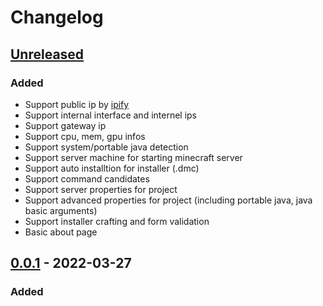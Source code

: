 # Changelog

## [Unreleased]

### Added

- Support public ip by [ipify](https://www.ipify.org/)
- Support internal interface and internel ips
- Support gateway ip
- Support cpu, mem, gpu infos
- Support system/portable java detection
- Support server machine for starting minecraft server
- Support auto installtion for installer (.dmc)
- Support command candidates
- Support server properties for project
- Support advanced properties for project (including portable java, java basic arguments)
- Support installer crafting and form validation
- Basic about page

## [0.0.1] - 2022-03-27

### Added

[unreleased]: https://github.com/MinecraftCube/MinecraftCubeDesktop/compare/v0.0.1...HEAD

<!-- [1.1.0]: https://github.com/MinecraftCube/MinecraftCubeDesktop/compare/v1.0.0...v1.1.0
[1.0.0]: https://github.com/MinecraftCube/MinecraftCubeDesktop/compare/v0.3.0...v1.0.0
[0.3.0]: https://github.com/MinecraftCube/MinecraftCubeDesktop/compare/v0.2.0...v0.3.0
[0.2.0]: https://github.com/MinecraftCube/MinecraftCubeDesktop/compare/v0.1.0...v0.2.0
[0.1.0]: https://github.com/MinecraftCube/MinecraftCubeDesktop/compare/v0.0.8...v0.1.0
[0.0.8]: https://github.com/MinecraftCube/MinecraftCubeDesktop/compare/v0.0.7...v0.0.8
[0.0.7]: https://github.com/MinecraftCube/MinecraftCubeDesktop/compare/v0.0.6...v0.0.7
[0.0.6]: https://github.com/MinecraftCube/MinecraftCubeDesktop/compare/v0.0.5...v0.0.6
[0.0.5]: https://github.com/MinecraftCube/MinecraftCubeDesktop/compare/v0.0.4...v0.0.5
[0.0.4]: https://github.com/MinecraftCube/MinecraftCubeDesktop/compare/v0.0.3...v0.0.4
[0.0.3]: https://github.com/MinecraftCube/MinecraftCubeDesktop/compare/v0.0.2...v0.0.3
[0.0.2]: https://github.com/MinecraftCube/MinecraftCubeDesktop/compare/v0.0.1...v0.0.2 -->

[0.0.1]: https://github.com/MinecraftCube/MinecraftCubeDesktop/releases/tag/v0.0.1

<!--
Added for new features.
Changed for changes in existing functionality.
Deprecated for soon-to-be removed features.
Removed for now removed features.
Fixed for any bug fixes.
Security in case of vulnerabilities.
-->
